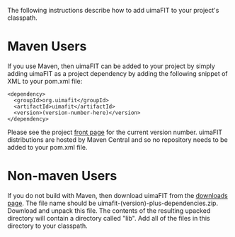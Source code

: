 The following instructions describe how to add uimaFIT to your project's classpath.

# Maven Users #

If you use Maven, then uimaFIT can be added to your project by simply adding uimaFIT as a project dependency by adding the following snippet of XML to your pom.xml file:

```
<dependency>
  <groupId>org.uimafit</groupId>
  <artifactId>uimafit</artifactId>
  <version>(version-number-here)</version>
</dependency>
```

Please see the project [front page](http://uimafit.googlecode.com) for the current version number.  uimaFIT distributions are hosted by Maven Central and so no repository needs to be added to your pom.xml file.

# Non-maven Users #

If you do not build with Maven, then download uimaFIT from the [downloads page](http://code.google.com/p/uimafit/downloads/list).  The file name should be uimafit-(version)-plus-dependencies.zip.  Download and unpack this file.  The contents of the resulting upacked directory will contain a directory called "lib".  Add all of the files in this directory to your classpath.